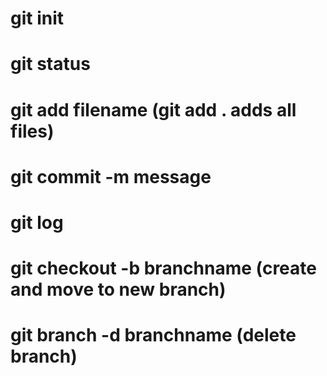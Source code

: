 # git init
# git status
# git add filename (git add . adds all files)
# git commit -m message
# git log
# git checkout -b branchname (create and move to new branch)
# git branch -d branchname (delete branch)
